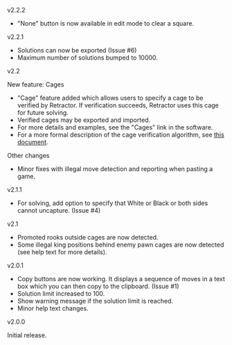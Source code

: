 v2.2.2

* "None" button is now available in edit mode to clear a square.

v2.2.1

* Solutions can now be exported (Issue #6)
* Maximum number of solutions bumped to 10000.

v2.2

New feature: Cages
* "Cage" feature added which allows users to specify a cage to be verified by Retractor.
If verification succeeds, Retractor uses this cage for future solving.
* Verified cages may be exported and imported.
* For more details and examples, see the "Cages" link in the software.
* For a more formal description of the cage verification algorithm, see [this document](https://github.com/hwatheod/retractor-python/blob/main/doc/cages.pdf). 

Other changes
* Minor fixes with illegal move detection and reporting when pasting a game.

v2.1.1
* For solving, add option to specify that White or Black or both sides cannot uncapture. (Issue #4)

v2.1

* Promoted rooks outside cages are now detected.
* Some illegal king positions behind enemy pawn cages are now detected (see help text for more details).

v2.0.1

* Copy buttons are now working. It displays a sequence of moves in a text box which you can then copy to the clipboard. (Issue #1)
* Solution limit increased to 100.
* Show warning message if the solution limit is reached.
* Minor help text changes.

v2.0.0

Initial release.